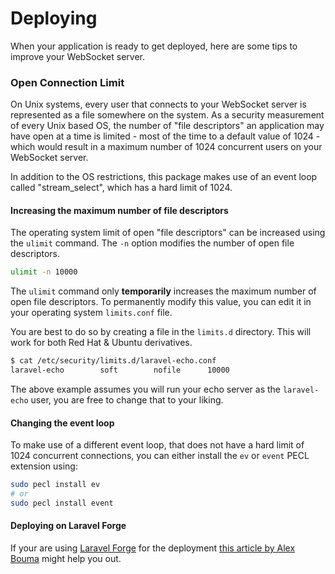 # Deploying

When your application is ready to get deployed, here are some tips to improve your WebSocket server.

### Open Connection Limit

On Unix systems, every user that connects to your WebSocket server is represented as a file somewhere on the system.
As a security measurement of every Unix based OS, the number of "file descriptors" an application may have open at a time is limited - most of the time to a default value of 1024 - which would result in a maximum number of 1024 concurrent users on your WebSocket server.

In addition to the OS restrictions, this package makes use of an event loop called "stream_select", which has a hard limit of 1024.

#### Increasing the maximum number of file descriptors

The operating system limit of open "file descriptors" can be increased using the `ulimit` command. The `-n` option modifies the number of open file descriptors.

```bash
ulimit -n 10000
```

The `ulimit` command only **temporarily** increases the maximum number of open file descriptors. To permanently modify this value, you can edit it in your operating system `limits.conf` file.

You are best to do so by creating a file in the `limits.d` directory. This will work for both Red Hat & Ubuntu derivatives.

```bash
$ cat /etc/security/limits.d/laravel-echo.conf
laravel-echo		soft		nofile		10000
```

The above example assumes you will run your echo server as the `laravel-echo` user, you are free to change that to your liking.

#### Changing the event loop

To make use of a different event loop, that does not have a hard limit of 1024 concurrent connections, you can either install the `ev` or `event` PECL extension using:

```bash
sudo pecl install ev
# or
sudo pecl install event
```

#### Deploying on Laravel Forge

If your are using [Laravel Forge](https://forge.laravel.com/) for the deployment [this article by Alex Bouma](https://alex.bouma.dev/installing-laravel-websockets-on-forge) might help you out.
